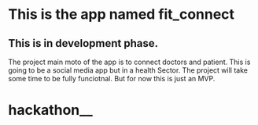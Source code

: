 # This is the app named fit_connect

## This is in development phase.

The project main moto of the app is to connect doctors and patient. This is going to be a social media app but in a health Sector.
The project will take some time to be fully funciotnal. But for now this is just an MVP.

# hackathon__
